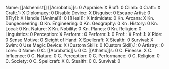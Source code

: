 Name: [[alchemist]]
[[Acrobatic]]s: 0
Appraise: X
Bluff: 0
Climb: 0
Craft:: X
Craft:.1: X
Diplomacy: 0
Disable Device: X
Disguise: 0
Escape Artist: 0
[[Fly]]: X
Handle [[Animal]]: 0
[[Heal]]: X
Intimidate: 0
Kn. Arcana: X
Kn. Dungeoneering: 0
Kn. Engineering: 0
Kn. Geography: 0
Kn. History: 0
Kn. Local: 0
Kn. Nature: X
Kn. Nobility: 0
Kn. Planes: 0
Kn. Religion: 0
Linguistics: 0
Perception: X
Perform:: 0
Perform:.1: 0
Prof:: X
Prof:.1: X
Ride: 0
Sense Motive: 0
Sleight of Hand: X
Spellcraft: X
Stealth: 0
Survival: X
Swim: 0
Use Magic Device: X
(Custom Skill): 0
(Custom Skill).1: 0
Artistry:: 0
Lore:: 0
Name: 0
C. [[Acrobatic]]s: 0
C. [[Athletic]]s: 0
C. Finesse: X
C. Influence: 0
C. Nature: 0
C. Perception: 0
C. Performance: 0
C. Religion: 0
C. Society: 0
C. Spellcraft: X
C. Stealth: 0
C. Survival: 0
